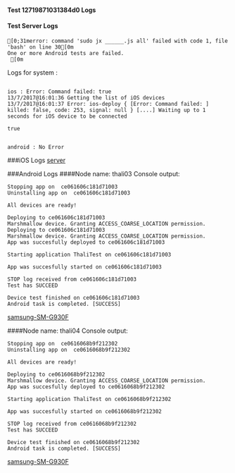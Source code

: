 #### Test 12719871031384d0 Logs

#### Test Server Logs
```
[0;31merror: command 'sudo jx ______.js all' failed with code 1, file 'bash' on line 30[0m
One or more Android tests are failed.
 [0m

```


Logs for system : 
```

ios : Error: Command failed: true
13/7/2017@16:01:36 Getting the list of iOS devices 
13/7/2017@16:01:37 Error: ios-deploy { [Error: Command failed: ] killed: false, code: 253, signal: null } [....] Waiting up to 1 seconds for iOS device to be connected
  
true


android : No Error
```
###iOS Logs
[server](https://github.com/ThaliTester/TestResults/blob/12719871031384d0_Fix_iOS_native_tests_mlesnic/iOS_server.md)




###Android Logs
####Node name: thali03
Console output:
```
Stopping app on  ce061606c181d71003
Uninstalling app on  ce061606c181d71003

All devices are ready!

Deploying to ce061606c181d71003
Marshmallow device. Granting ACCESS_COARSE_LOCATION permission.
Deploying to ce061606c181d71003
Marshmallow device. Granting ACCESS_COARSE_LOCATION permission.
App was succesfully deployed to ce061606c181d71003

Starting application ThaliTest on ce061606c181d71003

App was succesfully started on ce061606c181d71003

STOP log received from ce061606c181d71003
Test has SUCCEED

Device test finished on ce061606c181d71003 
Android task is completed. [SUCCESS]
```
[samsung-SM-G930F](https://github.com/ThaliTester/TestResults/blob/12719871031384d0_Fix_iOS_native_tests_mlesnic/thali03_samsung-SM-G930F.md)

####Node name: thali04
Console output:
```
Stopping app on  ce0616068b9f212302
Uninstalling app on  ce0616068b9f212302

All devices are ready!

Deploying to ce0616068b9f212302
Marshmallow device. Granting ACCESS_COARSE_LOCATION permission.
App was succesfully deployed to ce0616068b9f212302

Starting application ThaliTest on ce0616068b9f212302

App was succesfully started on ce0616068b9f212302

STOP log received from ce0616068b9f212302
Test has SUCCEED

Device test finished on ce0616068b9f212302 
Android task is completed. [SUCCESS]
```
[samsung-SM-G930F](https://github.com/ThaliTester/TestResults/blob/12719871031384d0_Fix_iOS_native_tests_mlesnic/thali04_samsung-SM-G930F.md)


